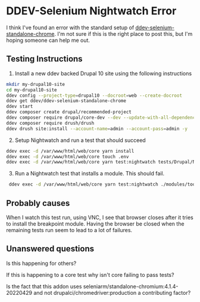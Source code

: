 # DDEV-Selenium Nightwatch Error

I think I've found an error with the standard setup
of [ddev-selenium-standalone-chrome](https://github.com/ddev/ddev-selenium-standalone-chrome). I'm not sure if this is
the right place to post this, but I'm hoping someone can help me out.

## Testing Instructions

1. Install a new ddev backed Drupal 10 site using the following instructions

```bash
mkdir my-drupal10-site
cd my-drupal10-site
ddev config --project-type=drupal10 --docroot=web --create-docroot
ddev get ddev/ddev-selenium-standalone-chrome
ddev start
ddev composer create drupal/recommended-project
ddev composer require drupal/core-dev --dev --update-with-all-dependencies
ddev composer require drush/drush
ddev drush site:install --account-name=admin --account-pass=admin -y
```

2. Setup Nightwatch and run a test that should succeed

```bash
ddev exec -d /var/www/html/web/core yarn install
ddev exec -d /var/www/html/web/core touch .env
ddev exec -d /var/www/html/web/core yarn test:nightwatch tests/Drupal/Nightwatch/Tests/exampleTest.js
```

3. Run a Nightwatch test that installs a module. This should fail.

```bash
 ddev exec -d /var/www/html/web/core yarn test:nightwatch ./modules/toolbar/tests/src/Nightwatch/Tests/toolbarApiTest.js
```

## Probably causes

When I watch this test run, using VNC, I see that browser closes after it tries to install the breakpoint module. Having
the browser be closed when the remaining tests run seem to lead to a lot of failures.

## Unanswered questions

Is this happening for others?

If this is happening to a core test why isn't core failing to pass tests?

Is the fact that this addon uses seleniarm/standalone-chromium:4.1.4-20220429 and not drupalci/chromedriver:production a
contributing factor?

